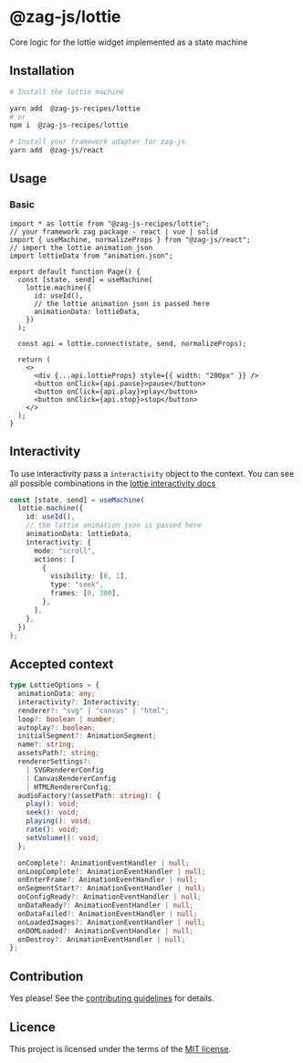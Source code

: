 # @zag-js/lottie

Core logic for the lottie widget implemented as a state machine

## Installation

```sh
# Install the lottie machine

yarn add  @zag-js-recipes/lottie
# or
npm i  @zag-js-recipes/lottie
```

```sh
# Install your framework adapter for zag-js
yarn add  @zag-js/react
```

## Usage

### Basic

```tsx
import * as lottie from "@zag-js-recipes/lottie";
// your framework zag package - react | vue | solid
import { useMachine, normalizeProps } from "@zag-js/react";
// import the lottie animation json
import lottieData from "animation.json";

export default function Page() {
  const [state, send] = useMachine(
    lottie.machine({
      id: useId(),
      // the lottie animation json is passed here
      animationData: lottieData,
    })
  );

  const api = lottie.connect(state, send, normalizeProps);

  return (
    <>
      <div {...api.lottieProps} style={{ width: "200px" }} />
      <button onClick={api.pause}>pause</button>
      <button onClick={api.play}>play</button>
      <button onClick={api.stop}>stop</button>
    </>
  );
}
```

## Interactivity

To use interactivity pass a `interactivity` object to the context. You can see all possible combinations in the [lottie interactivity docs](https://lottiefiles.com/interactivity)

```ts
const [state, send] = useMachine(
  lottie.machine({
    id: useId(),
    // the lottie animation json is passed here
    animationData: lottieData,
    interactivity: {
      mode: "scroll",
      actions: [
        {
          visibility: [0, 1],
          type: "seek",
          frames: [0, 300],
        },
      ],
    },
  })
);
```

## Accepted context

```ts
type LottieOptions = {
  animationData: any;
  interactivity?: Interactivity;
  renderer?: "svg" | "canvas" | "html";
  loop?: boolean | number;
  autoplay?: boolean;
  initialSegment?: AnimationSegment;
  name?: string;
  assetsPath?: string;
  rendererSettings?:
    | SVGRendererConfig
    | CanvasRendererConfig
    | HTMLRendererConfig;
  audioFactory?(assetPath: string): {
    play(): void;
    seek(): void;
    playing(): void;
    rate(): void;
    setVolume(): void;
  };

  onComplete?: AnimationEventHandler | null;
  onLoopComplete?: AnimationEventHandler | null;
  onEnterFrame?: AnimationEventHandler | null;
  onSegmentStart?: AnimationEventHandler | null;
  onConfigReady?: AnimationEventHandler | null;
  onDataReady?: AnimationEventHandler | null;
  onDataFailed?: AnimationEventHandler | null;
  onLoadedImages?: AnimationEventHandler | null;
  onDOMLoaded?: AnimationEventHandler | null;
  onDestroy?: AnimationEventHandler | null;
};
```

## Contribution

Yes please! See the
[contributing guidelines](https://github.com/chakra-ui/zag/blob/main/CONTRIBUTING.md)
for details.

## Licence

This project is licensed under the terms of the
[MIT license](https://github.com/chakra-ui/zag/blob/main/LICENSE).

```

```
